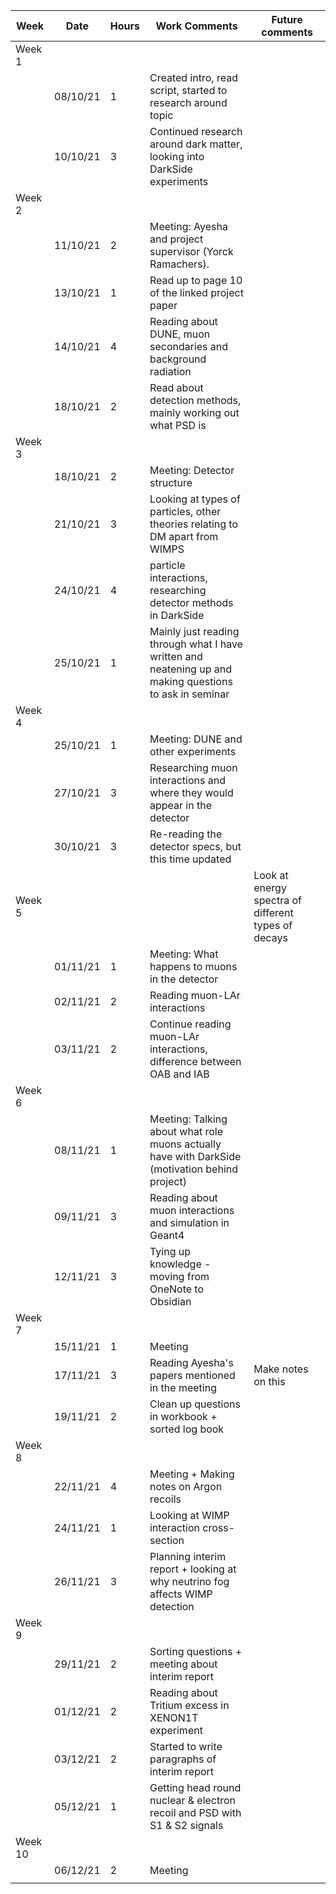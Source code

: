 | Week    | Date     | Hours | Work Comments                                                                                           | Future comments                                     |
| ------- | -------- | ----- | ------------------------------------------------------------------------------------------------------- | --------------------------------------------------- |
| Week 1  |          |       |                                                                                                         |                                                     |
|         | 08/10/21 | 1     | Created intro, read script, started to research around topic                                            |                                                     |
|         | 10/10/21 | 3     | Continued research around dark matter, looking into DarkSide experiments                                |                                                     |
| Week 2  |          |       |                                                                                                         |                                                     |
|         | 11/10/21 | 2     | Meeting: Ayesha and project supervisor (Yorck Ramachers).                                               |                                                     |
|         | 13/10/21 | 1     | Read up to page 10 of the linked project paper                                                          |                                                     |
|         | 14/10/21 | 4     | Reading about DUNE, muon secondaries and background radiation                                           |                                                     |
|         | 18/10/21 | 2     | Read about detection methods, mainly working out what PSD is                                            |                                                     |
| Week 3  |          |       |                                                                                                         |                                                     |
|         | 18/10/21 | 2     | Meeting: Detector structure                                                                             |                                                     |
|         | 21/10/21 | 3     | Looking at types of particles, other theories relating to DM apart from WIMPS                           |                                                     |
|         | 24/10/21 | 4     | particle interactions, researching detector methods in DarkSide                                         |                                                     |
|         | 25/10/21 | 1     | Mainly just reading through what I have written and neatening up and making questions to ask in seminar |                                                     |
| Week 4  |          |       |                                                                                                         |                                                     |
|         | 25/10/21 | 1     | Meeting: DUNE and other experiments                                                                     |                                                     |
|         | 27/10/21 | 3     | Researching muon interactions and where they would appear in the detector                               |                                                     |
|         | 30/10/21 | 3     | Re-reading the detector specs, but this time updated                                                    |                                                     |
| Week 5  |          |       |                                                                                                         | Look at energy spectra of different types of decays |
|         | 01/11/21 | 1     | Meeting: What happens to muons in the detector                                                          |                                                     |
|         | 02/11/21 | 2     | Reading muon-LAr interactions                                                                           |                                                     |
|         | 03/11/21 | 2     | Continue reading muon-LAr interactions, difference between OAB and IAB                                  |                                                     |
| Week 6  |          |       |                                                                                                         |                                                     |
|         | 08/11/21 | 1     | Meeting: Talking about what role muons actually have with DarkSide (motivation behind project)          |                                                     |
|         | 09/11/21 | 3     | Reading about muon interactions and simulation in Geant4                                                |                                                     |
|         | 12/11/21 | 3     | Tying up knowledge - moving from OneNote to Obsidian                                                    |                                                     |
| Week 7  |          |       |                                                                                                         |                                                     |
|         | 15/11/21 | 1     | Meeting                                                                                                 |                                                     |
|         | 17/11/21 | 3     | Reading Ayesha's papers mentioned in the meeting                                                        | Make notes on this                                  |
|         | 19/11/21 | 2     | Clean up questions in workbook + sorted log book                                                        |                                                     |
| Week 8  |          |       |                                                                                                         |                                                     |
|         | 22/11/21 | 4     | Meeting + Making notes on Argon recoils                                                                 |                                                     |
|         | 24/11/21 | 1     | Looking at WIMP interaction cross-section                                                               |                                                     |
|         | 26/11/21 | 3     | Planning interim report + looking at why neutrino fog affects WIMP detection                            |                                                     |
| Week 9  |          |       |                                                                                                         |                                                     |
|         | 29/11/21 | 2     | Sorting questions + meeting about interim report                                                        |                                                     |
|         | 01/12/21 | 2     | Reading about Tritium excess in XENON1T experiment                                                      |                                                     |
|         | 03/12/21 | 2     | Started to write paragraphs of interim report                                                           |                                                     |
|         | 05/12/21 | 1     | Getting head round nuclear & electron recoil and PSD with S1 & S2 signals                               |                                                     |
| Week 10 |          |       |                                                                                                         |                                                     |
|         | 06/12/21 | 2     | Meeting                                                                                                 |                                                     |
|         |          |       |                                                                                                         |                                                     |
